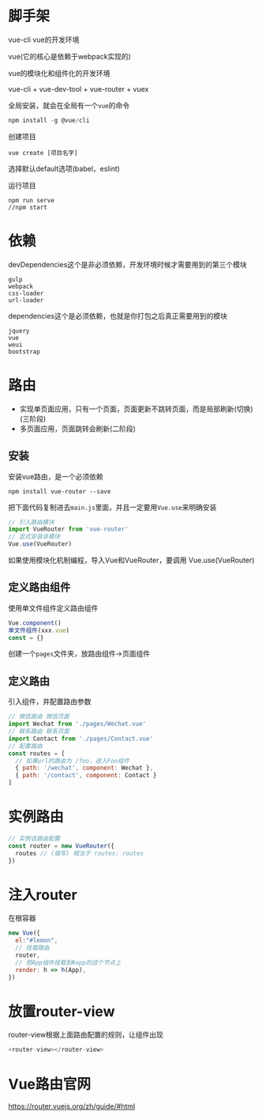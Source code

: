 # 脚手架

vue-cli vue的开发环境

vue(它的核心是依赖于webpack实现的)

vue的模块化和组件化的开发环境

vue-cli + vue-dev-tool + vue-router + vuex

全局安装，就会在全局有一个`vue`的命令

```js
npm install -g @vue/cli
```

创建项目
```
vue create [项目名字]
```
选择默认default选项(babel，eslint)

运行项目
```
npm run serve
//npm start
```

# 依赖

devDependencies这个是非必须依赖，开发环境时候才需要用到的第三个模块
```
gulp
webpack
css-loader
url-loader
```

dependencies这个是必须依赖，也就是你打包之后真正需要用到的模块
```
jquery
vue
weui
bootstrap
```

# 路由

- 实现单页面应用，只有一个页面，页面更新不跳转页面，而是局部刷新(切换)(三阶段)
- 多页面应用，页面跳转会刷新(二阶段)

## 安装

安装vue路由，是一个必须依赖
```
npm install vue-router --save
```
把下面代码复制进去`main.js`里面，并且一定要用`Vue.use`来明确安装
```js
// 引入路由模块
import VueRouter from 'vue-router'
// 显式安装该模块
Vue.use(VueRouter)
```
如果使用模块化机制编程，导入Vue和VueRouter，要调用 Vue.use(VueRouter)

## 定义路由组件

使用单文件组件定义路由组件
```js
Vue.component()
单文件组件(xxx.vue)
const = {}
```
创建一个`pages`文件夹，放路由组件->页面组件

## 定义路由

引入组件，并配置路由参数
```js
// 微信路由 微信页面
import Wechat from './pages/Wechat.vue'
// 联系路由 联系页面
import Contact from './pages/Contact.vue'
// 配置路由
const routes = [
  // 如果url的路由为 /foo，进入Foo组件
  { path: '/wechat', component: Wechat },
  { path: '/contact', component: Contact }
]
```

# 实例路由

```js
// 实例该路由配置
const router = new VueRouter({
  routes // (缩写) 相当于 routes: routes
})
```

# 注入router

在根容器
```js
new Vue({
  el:"#lemon",
  // 挂载路由
  router,
  // 把App组件挂载到#app的这个节点上
  render: h => h(App),
})
```

# 放置router-view

router-view根据上面路由配置的规则，让组件出现
```js
<router-view></router-view>
```

# Vue路由官网

https://router.vuejs.org/zh/guide/#html